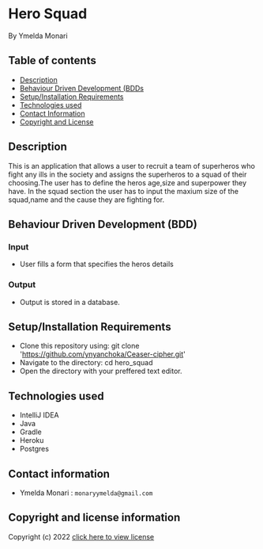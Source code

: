 # Hero Squad
By Ymelda Monari



## Table of contents
+ [Description](#Description)
+ [Behaviour Driven Development (BDDs](#BDD)
+ [Setup/Installation Requirements](#setupinstallation-requirements)
+ [Technologies used](#technologies-used)
+ [Contact Information](#contact-information)
+ [Copyright and License](#copyright-and-license-information)


## Description
This is an application that allows a user to recruit a team of superheros who fight any ills in the society and assigns the superheros to a squad of their choosing.The user has to define the heros age,size and superpower they have. In the squad section the user has to input the maxium size of the squad,name and the cause they are fighting for.


## Behaviour Driven Development (BDD)
### Input
- User fills a form that specifies the heros details
### Output
- Output is stored in a database.

## Setup/Installation Requirements
- Clone this repository using:
  git clone 'https://github.com/ynyanchoka/Ceaser-cipher.git'
- Navigate to the directory:
  cd hero_squad
- Open the directory with your preffered text editor.

## Technologies used
+ IntelliJ IDEA
+ Java
+ Gradle
+ Heroku
+ Postgres




## Contact information
+ Ymelda Monari : `monaryymelda@gmail.com`

## Copyright and license information

Copyright (c) 2022 [click here to view license](LICENSE)
